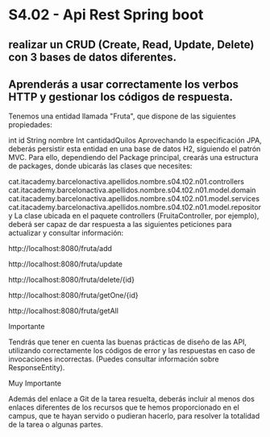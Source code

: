 
# S4.02 - Api Rest Spring boot 

## realizar un CRUD (Create, Read, Update, Delete) con 3 bases de datos diferentes.
## Aprenderás a usar correctamente los verbos HTTP y gestionar los códigos de respuesta.

Tenemos una entidad llamada "Fruta", que dispone de las siguientes propiedades:

int id
String nombre
Int cantidadQuilos
Aprovechando la especificación JPA, deberás persistir esta entidad en una base de datos H2, siguiendo el patrón MVC. Para ello, dependiendo del Package principal, crearás una estructura de packages, donde ubicarás las clases que necesites:

cat.itacademy.barcelonactiva.apellidos.nombre.s04.t02.n01.controllers
cat.itacademy.barcelonactiva.apellidos.nombre.s04.t02.n01.model.domain
cat.itacademy.barcelonactiva.apellidos.nombre.s04.t02.n01.model.services
cat.itacademy.barcelonactiva.apellidos.nombre.s04.t02.n01.model.repository
La clase ubicada en el paquete controllers (FruitaController, por ejemplo), deberá ser capaz de dar respuesta a las siguientes peticiones para actualizar y consultar información:

http://localhost:8080/fruta/add

http://localhost:8080/fruta/update

http://localhost:8080/fruta/delete/{id}

http://localhost:8080/fruta/getOne/{id}

http://localhost:8080/fruta/getAll

 

  Importante

Tendrás que tener en cuenta las buenas prácticas de diseño de las API, utilizando correctamente los códigos de error y las respuestas en caso de invocaciones incorrectas. (Puedes consultar información sobre ResponseEntity).

  Muy Importante

Además del enlace a Git de la tarea resuelta, deberás incluir al menos dos enlaces diferentes de los recursos que te hemos proporcionado en el campus, que te hayan servido o pudieran hacerlo, para resolver la totalidad de la tarea o algunas partes.
